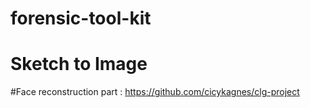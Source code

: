 # forensic-tool-kit

# Sketch to Image

#Face reconstruction part : https://github.com/cicykagnes/clg-project 
